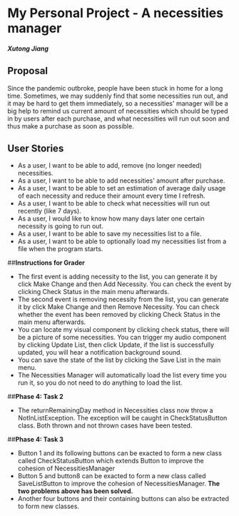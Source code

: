 # My Personal Project - A necessities manager
#### *Xutong Jiang*

## **Proposal**

Since the pandemic outbroke, people have been stuck in home for a long time. Sometimes, we may suddenly find that some 
necessities run out, and it may be hard to get them immediately, so a necessities' manager will be a big help to 
remind us current amount of necessities which should be typed in by users after each purchase, and what necessities will 
run out soon and thus make a purchase as soon as possible.

## **User Stories**

- As a user, I want to be able to add, remove (no longer needed) necessities.
- As a user, I want to be able to add necessities' amount after purchase.
- As a user, I want to be able to set an estimation of average daily usage of each necessity and reduce their amount 
every time I refresh.
- As a user, I want to be able to check what necessities will run out recently (like 7 days).
- As a user, I would like to know how many days later one certain necessity is going to run out.
- As a user, I want to be able to save my necessities list to a file.
- As a user, I want to be able to optionally load my necessities list from a file when the program starts.

##**Instructions for Grader**
- The first event is adding necessity to the list, you can generate it by click Make Change and then Add Necessity.
You can check the event by clicking Check Status in the main menu afterwards.
- The second event is removing necessity from the list, you can generate it by click Make Change and then 
Remove Necessity. You can check whether the event has been removed by clicking Check Status in the main menu afterwards.
- You can locate my visual component by clicking check status, there will be a picture of some necessities.
You can trigger my audio component by clicking Update List, then click Update, if the list is successfully updated, 
you will hear a notification background sound.
- You can save the state of the list by clicking the Save List in the main menu.
- The Necessities Manager will automatically load the list every time you run it, so you do not need to do anything to 
load the list.

##**Phase 4: Task 2**
- The returnRemainingDay method in Necessities class now throw a NotInListException. The exception will be caught in 
CheckStatusButton class. Both thrown and not thrown cases have been tested.

##**Phase 4: Task 3**
- Button 1 and its following buttons can be exacted to form a new class called CheckStatusButton which extends Button to
improve the cohesion of NecessitiesManager
- Button 5 and button8 can be exacted to form a new class called SaveListButton to improve the cohesion of NecessitiesManager.
**The two problems above has been solved.**
- Another four buttons and their containing buttons can also be extracted to form new classes.